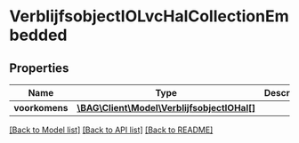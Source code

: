 # VerblijfsobjectIOLvcHalCollectionEmbedded

## Properties
Name | Type | Description | Notes
------------ | ------------- | ------------- | -------------
**voorkomens** | [**\BAG\Client\Model\VerblijfsobjectIOHal[]**](VerblijfsobjectIOHal.md) |  | [optional] 

[[Back to Model list]](../../README.md#documentation-for-models) [[Back to API list]](../../README.md#documentation-for-api-endpoints) [[Back to README]](../../README.md)

